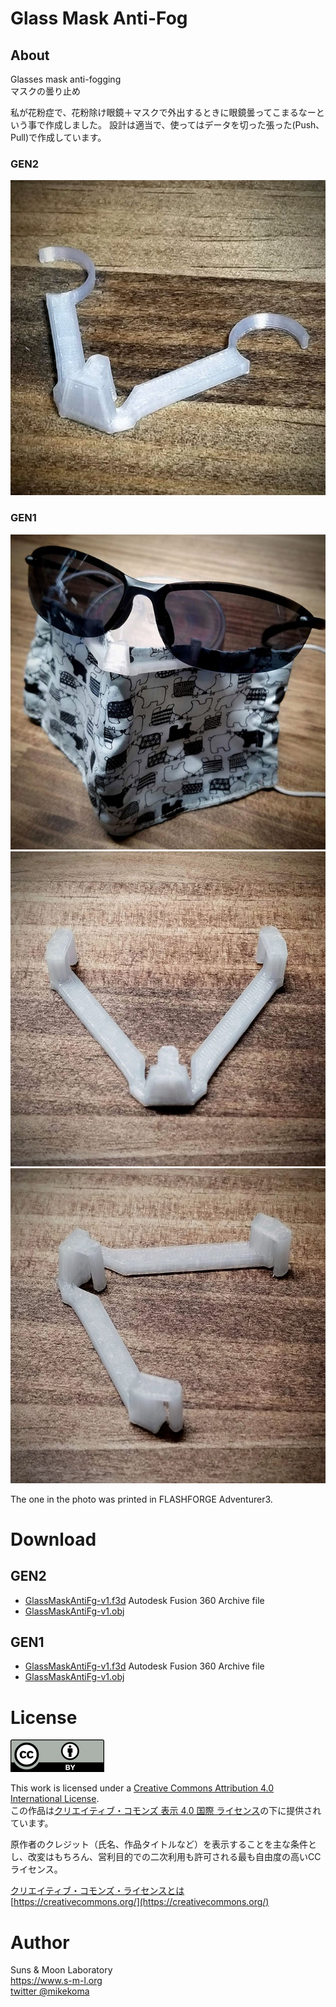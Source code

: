 # Glass Mask Anti-Fog

## About
Glasses mask anti-fogging  
マスクの曇り止め  

私が花粉症で、花粉除け眼鏡＋マスクで外出するときに眼鏡曇ってこまるなーという事で作成しました。
設計は適当で、使ってはデータを切った張った(Push､Pull)で作成しています。

### GEN2
![Photo4](4_gen2.jpg)

### GEN1
![Photo1](1.jpg)
![Photo2](2.jpg)
![Photo3](3.jpg)


The one in the photo was printed in FLASHFORGE Adventurer3.

# Download

## GEN2
- [GlassMaskAntiFg-v1.f3d](https://github.com/mikekoma/GlassMaskAntiFog/GlassMaskAntiFg-GEN2-v1) Autodesk Fusion 360 Archive file
- [GlassMaskAntiFg-v1.obj](https://github.com/mikekoma/GlassMaskAntiFog/GlassMaskAntiFg-GEN2-v1)

## GEN1
- [GlassMaskAntiFg-v1.f3d](https://github.com/mikekoma/GlassMaskAntiFog/GlassMaskAntiFg-v7.f3d) Autodesk Fusion 360 Archive file
- [GlassMaskAntiFg-v1.obj](https://github.com/mikekoma/GlassMaskAntiFog/GlassMaskAntiFg-v7.stl)


# License
![CC-BY](by.png)

This work is licensed under a [Creative Commons Attribution 4.0 International License](http://creativecommons.org/licenses/by/4.0/).  
この作品は[クリエイティブ・コモンズ 表示 4.0 国際 ライセンス](http://creativecommons.org/licenses/by/4.0/)の下に提供されています。  
  
原作者のクレジット（氏名、作品タイトルなど）を表示することを主な条件とし、改変はもちろん、営利目的での二次利用も許可される最も自由度の高いCCライセンス。  
  
[クリエイティブ・コモンズ・ライセンスとは](https://creativecommons.jp/licenses/)  
[https://creativecommons.org/](https://creativecommons.org/)

# Author
Suns & Moon Laboratory  
https://www.s-m-l.org  
[twitter @mikekoma](https://twitter.com/mikekoma)
